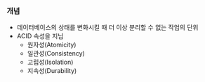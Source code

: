 ### 개념
- 데이터베이스의 상태를 변화시킬 때 더 이상 분리할 수 없는 작업의 단위
- ACID 속성을 지님
  - 원자성(Atomicity)
  - 일관성(Consistency)
  - 고립성(Isolation)
  - 지속성(Durability)
